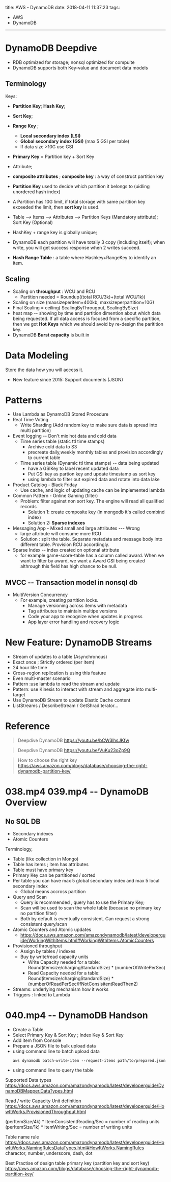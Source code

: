 title: AWS - DynamoDB
date: 2018-04-11 11:37:23
tags:
- AWS
- DynamoDB
---

# DynamoDB Deepdive

* RDB optimized for storage; nonsql optimized for compuite
* DynamoDB supports both Key-value and document data models

## Terminology

Keys:
  * __Partition Key__; __Hash Key__;
  * __Sort Key__;
  * __Range Key__ ;
    * __Local secondary index (LSI)__
	* __Global secondary index (GSI)__ (max 5 GSI per table)
	* If data size >10G use GSI
  * __Primary Key__ = Partition key + Sort Key
  * Attribute;
  * __composite attributes__ ; __composite key__ : a way of construct partition key

* __Partition Key__ used to decide which partition it belongs to (uidling unordered hash index)
* A Partition has 10G limit, if total storage with same partition key exceeded the limit, then __sort key__ is used.

* Table --> Items --> Attributes --> Partition Keys (Mandatory attribute); Sort Key (Optional)
* HashKey + range key is globally unique;
* DynamoDB each partition will have totally 3 copy (including itself); when write, you will get success response when 2 writes succeed.

* __Hash Range Table__ : a table where Hashkey+RangeKey to identify an item.

## Scaling

* Scaling on __throughput__ : WCU and RCU
  * Partition needed = Roundup((total RCU/3k)+(total WCU/1k))
* Scaling on size (maxsizeperitem=400kb, maxsizeperpartition=10G)
* Final Scaling = ceiling( ScalingByThrougput, ScalingBySize)
* heat map -- showing by time and partition dimention about which data being requested. If all data access is focused from a specific partition, then we got __Hot Keys__ which we should avoid by re-design the paritition key.
* DynamoDB __Burst capacity__ is built in

# Data Modeling

Store the data how you will access it.

* New feature since 2015: Support documents (JSON)

# Patterns

* Use Lambda as DynamoDB Stored Procedure
* Real Time Voting
   * Write Sharding (Add random key to make sure data is spread into multi partition)
* Event logging -- Don't mix hot data and cold data
   * Time series table (static ttl time stamps)  
      * Archive cold data to S3
      * precreate daily,weekly monthly tables and provision accordingly to current table
   * Time series table (Dynamic ttl time stamps) -- data being updated
      * have a GSIKey to label recent updated data
	  * Put GSI key as partion key and update timestamp as sort key
	  * using lambda to filter out expired data and rotate into data lake
* Product Catelog - Black Friday
   *  Use cache, and logic of updating cache can be implemented lambda
* Common Pattern - Online Gaming (filter)
   * Problem: filter against non sort key. The engine will read all qualified records
     * Solution 1: create composite key (in mongodb it's called combind index)
	 * Solution 2: __Sparse indexes__
* Messaging App - Mixed small and large attributes --- Wrong
   * large attribute will consume more RCU
   * Solution : split the table. Separate metadata and message body into different table. Provision RCU accordingly.
* Sparse Index -- index created on optional attribute	 
    * for example game-score-table has a column called award. When we want to filter by award, we want a Award GSI being created althrough this field has high chance to be null.	 

## MVCC -- Transaction model in nonsql db

* MultiVersion Concurrency
  * For example, creating partition locks.
    * Manage versioning across items with metadata
	* Tag attributes to maintain multipe versions
	* Code your app to recognize when updates in progress
	* App layer error handling and recovery logic

# New Feature: DynamoDB Streams

* Stream of updates to a table (Asynchronous)
* Exact once ; Strictly ordered (per item)
* 24 hour life time
* Cross-region replication is using this feature
* Even multi-master scenario
* Pattern :use lambda to read the stream and update
* Pattern: use Kinesis to interact with stream and aggregate into multi-target
* Use DynamoDB Stream to update Elastic Cache content
* ListStreams / DescribeStream / GetShradIterator...

# Reference

> Deepdive DynamoDB
https://youtu.be/bCW3lhsJKfw

> Deepdive DynamoDB
https://youtu.be/VuKu23oZp9Q


> How to choose the right key
https://aws.amazon.com/blogs/database/choosing-the-right-dynamodb-partition-key/


# 038.mp4 039.mp4 -- DynamoDB Overview


## No SQL DB

* Secondary indexes
* Atomic Counters

Terminology,
* Table (like collection in Mongo)
* Table has items ; item has attributes
* Table must have primary key
* Primary Key can be partitioned / sorted
* Per table you can have max 5 global secondary index and max 5 local secondary index
  * Global means accross partition
* Query and Scan
  * Query is recommended , query has to use the Primary Key;
  * Scan will be used to scan the whole table (because no primary key no partition filter)
  * Both by default is eventually consistent. Can request a strong consistent query/scan
* Atomic Counters and Atomic updates
  * https://docs.aws.amazon.com/amazondynamodb/latest/developerguide/WorkingWithItems.html#WorkingWithItems.AtomicCounters
* Provisioned throughput
  * Assign by tables / indexes
  * Buy by write/read capacity units
    * Write Capacity needed for a table: Round(itemsize/chargingStandardSize) * (numberOfWritePerSec)
    * Read Capacity needed for a table: Round(itemsize/chargingStandardSize) * (numberOfReadPerSec/IfNotConsisitentReadThen2)
* Streams: underlying mechanism how it works
* Triggers : linked to Lambda

# 040.mp4 -- DynamoDB Handson

* Create a Table
* Select Primary Key & Sort Key ; Index Key & Sort Key
* Add item from Console
* Prepare a JSON file to bulk upload data
* using command line to batch upload data
  ```command
  aws dynamodb batch-write-item --request-items path/to/prepared.json
  ```
* using command line to query the table



Supported Data types
https://docs.aws.amazon.com/amazondynamodb/latest/developerguide/DynamoDBMapper.DataTypes.html


Read / write Capacity Unit definition
https://docs.aws.amazon.com/amazondynamodb/latest/developerguide/HowItWorks.ProvisionedThroughput.html

(perItemSize/4k) * ItemConsistentReading/Sec = number of reading units
(perItemSize/1k) * ItemWriting/Sec = number of writing units

Table name rule
https://docs.aws.amazon.com/amazondynamodb/latest/developerguide/HowItWorks.NamingRulesDataTypes.html#HowItWorks.NamingRules
charactor, number, underscore, dash, dot

Best Practise of design table primary key (partition key and sort key)
https://aws.amazon.com/blogs/database/choosing-the-right-dynamodb-partition-key/

